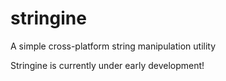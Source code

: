 # stringine
A simple cross-platform string manipulation utility


Stringine is currently under early development!
